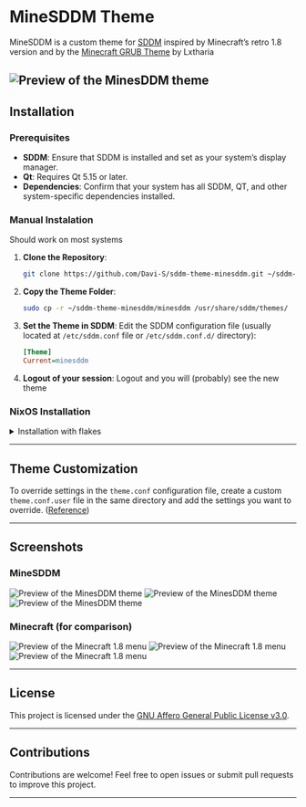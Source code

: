 # MineSDDM Theme

MineSDDM is a custom theme for [SDDM](https://wiki.archlinux.org/title/SDDM) inspired by Minecraft’s retro 1.8 version and by the [Minecraft GRUB Theme](https://github.com/Lxtharia/minegrub-theme) by Lxtharia

![Preview of the MinesDDM theme](screenshots/minesddm_preview_3.png)
---

## Installation

### Prerequisites

- **SDDM**: Ensure that SDDM is installed and set as your system’s display manager.
- **Qt**: Requires Qt 5.15 or later.
- **Dependencies**: Confirm that your system has all SDDM, QT, and other system-specific dependencies installed.

### Manual Instalation

Should work on most systems

1. **Clone the Repository**:
   ```bash
   git clone https://github.com/Davi-S/sddm-theme-minesddm.git ~/sddm-theme-minesddm
   ```

2. **Copy the Theme Folder**:
   ```bash
   sudo cp -r ~/sddm-theme-minesddm/minesddm /usr/share/sddm/themes/
   ```

3. **Set the Theme in SDDM**:
   Edit the SDDM configuration file (usually located at `/etc/sddm.conf` file or `/etc/sddm.conf.d/` directory):
   ```ini
   [Theme]
   Current=minesddm
   ```

3. **Logout of your session**:
   Logout and you will (probably) see the new theme

### NixOS Installation

<details>
<summary>Installation with flakes</summary>

```nix
{
   # ...

  inputs = {
    nixpkgs.url = "github:NixOS/nixpkgs/nixos-unstable";

    minesddm = {
      url = "github:Davi-S/sddm-theme-minesddm";
      inputs.nixpkgs.follows = "nixpkgs";
    };
  };

  outputs = { self, nixpkgs, minesddm }: {
    nixosConfigurations = {
      hostname = nixpkgs.lib.nixosSystem {
         system = "x86_64-linux";
         modules = [
            # ...

            minesddm.nixosModules.default

            # or in your configuration.nix
            ({ config, pkgs, ... }: {
               services.displayManager.sddm = {
                  enable = true;
                  theme = "minesddm";
               };
            });
        ];
      };
    };
  };
}
```
</details>

---

## Theme Customization

To override settings in the `theme.conf` configuration file, create a custom `theme.conf.user` file in the same directory and add the settings you want to override. ([Reference](https://wiki.archlinux.org/title/SDDM#Customizing_a_theme))

---

## Screenshots

### MineSDDM
![Preview of the MinesDDM theme](screenshots/minesddm_preview_1.png)
![Preview of the MinesDDM theme](screenshots/minesddm_preview_2.png)
![Preview of the MinesDDM theme](screenshots/minesddm_preview_3.png)

### Minecraft (for comparison)
![Preview of the Minecraft 1.8 menu](screenshots/minecraft_preview_1.jpeg)
![Preview of the Minecraft 1.8 menu](screenshots/minecraft_preview_2.jpeg)
![Preview of the Minecraft 1.8 menu](screenshots/minecraft_preview_3.jpeg)

---

## License

This project is licensed under the [GNU Affero General Public License v3.0](LICENSE).

---

## Contributions

Contributions are welcome! Feel free to open issues or submit pull requests to improve this project.

---

